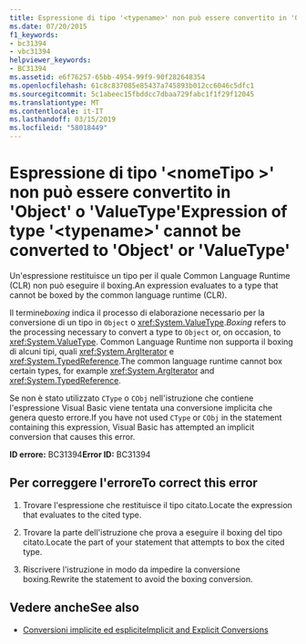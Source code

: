 ```yaml
---
title: Espressione di tipo '<typename>' non può essere convertito in 'Object' o 'ValueType'
ms.date: 07/20/2015
f1_keywords:
- bc31394
- vbc31394
helpviewer_keywords:
- BC31394
ms.assetid: e6f76257-65bb-4954-99f9-90f282648354
ms.openlocfilehash: 61c8c837085e85437a745893b012cc6046c5dfc1
ms.sourcegitcommit: 5c1abeec15fbddcc7dbaa729fabc1f1f29f12045
ms.translationtype: MT
ms.contentlocale: it-IT
ms.lasthandoff: 03/15/2019
ms.locfileid: "58018449"
---
```

# <a name="expression-of-type-typename-cannot-be-converted-to-object-or-valuetype"></a><span data-ttu-id="56a75-102">Espressione di tipo '\<nomeTipo >' non può essere convertito in 'Object' o 'ValueType'</span><span class="sxs-lookup"><span data-stu-id="56a75-102">Expression of type '\<typename>' cannot be converted to 'Object' or 'ValueType'</span></span>
<span data-ttu-id="56a75-103">Un'espressione restituisce un tipo per il quale Common Language Runtime (CLR) non può eseguire il boxing.</span><span class="sxs-lookup"><span data-stu-id="56a75-103">An expression evaluates to a type that cannot be boxed by the common language runtime (CLR).</span></span>  
  
 <span data-ttu-id="56a75-104">Il termine*boxing* indica il processo di elaborazione necessario per la conversione di un tipo in `Object` o <xref:System.ValueType>.</span><span class="sxs-lookup"><span data-stu-id="56a75-104">*Boxing* refers to the processing necessary to convert a type to `Object` or, on occasion, to <xref:System.ValueType>.</span></span> <span data-ttu-id="56a75-105">Common Language Runtime non supporta il boxing di alcuni tipi, quali <xref:System.ArgIterator> e <xref:System.TypedReference>.</span><span class="sxs-lookup"><span data-stu-id="56a75-105">The common language runtime cannot box certain types, for example <xref:System.ArgIterator> and <xref:System.TypedReference>.</span></span>  
  
 <span data-ttu-id="56a75-106">Se non è stato utilizzato `CType` o `CObj` nell'istruzione che contiene l'espressione Visual Basic viene tentata una conversione implicita che genera questo errore.</span><span class="sxs-lookup"><span data-stu-id="56a75-106">If you have not used `CType` or `CObj` in the statement containing this expression, Visual Basic has attempted an implicit conversion that causes this error.</span></span>  
  
 <span data-ttu-id="56a75-107">**ID errore:** BC31394</span><span class="sxs-lookup"><span data-stu-id="56a75-107">**Error ID:** BC31394</span></span>  
  
## <a name="to-correct-this-error"></a><span data-ttu-id="56a75-108">Per correggere l'errore</span><span class="sxs-lookup"><span data-stu-id="56a75-108">To correct this error</span></span>  
  
1.  <span data-ttu-id="56a75-109">Trovare l'espressione che restituisce il tipo citato.</span><span class="sxs-lookup"><span data-stu-id="56a75-109">Locate the expression that evaluates to the cited type.</span></span>  
  
2.  <span data-ttu-id="56a75-110">Trovare la parte dell'istruzione che prova a eseguire il boxing del tipo citato.</span><span class="sxs-lookup"><span data-stu-id="56a75-110">Locate the part of your statement that attempts to box the cited type.</span></span>  
  
3.  <span data-ttu-id="56a75-111">Riscrivere l'istruzione in modo da impedire la conversione boxing.</span><span class="sxs-lookup"><span data-stu-id="56a75-111">Rewrite the statement to avoid the boxing conversion.</span></span>  
  
## <a name="see-also"></a><span data-ttu-id="56a75-112">Vedere anche</span><span class="sxs-lookup"><span data-stu-id="56a75-112">See also</span></span>

- [<span data-ttu-id="56a75-113">Conversioni implicite ed esplicite</span><span class="sxs-lookup"><span data-stu-id="56a75-113">Implicit and Explicit Conversions</span></span>](../../visual-basic/programming-guide/language-features/data-types/implicit-and-explicit-conversions.md)
